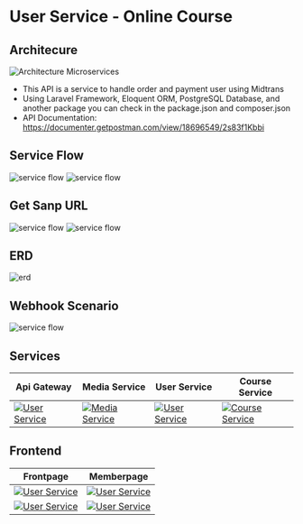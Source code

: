 # User Service - Online Course

## Architecure

![Architecture Microservices](https://res.cloudinary.com/dniq91ewn/image/upload/v1664261583/BWA%20Microservices/Group_10_oznnju.png)

- This API is a service to handle order and payment user using Midtrans
- Using Laravel Framework, Eloquent ORM, PostgreSQL Database, and another package you can check in the package.json and composer.json
- API Documentation: https://documenter.getpostman.com/view/18696549/2s83f1Kbbi

## Service Flow

<img title="service flow" alt="service flow" src="https://res.cloudinary.com/dniq91ewn/image/upload/v1664261584/BWA%20Microservices/Group_14_c1v0e7.png">

<img title="service flow" alt="service flow" src="https://res.cloudinary.com/dniq91ewn/image/upload/v1664288957/BWA%20Microservices/Group_25_wbcdv1.png">

## Get Sanp URL
<img title="service flow" alt="service flow" src="https://res.cloudinary.com/dniq91ewn/image/upload/v1664261586/BWA%20Microservices/Group_19_ww1393.png">

<img title="service flow" alt="service flow" src="https://res.cloudinary.com/dniq91ewn/image/upload/v1664261585/BWA%20Microservices/Group_17_n6jjsl.png">


## ERD

<img title="erd" alt="erd" src="https://res.cloudinary.com/dniq91ewn/image/upload/v1664261584/BWA%20Microservices/Group_12_b4frhp.png">

## Webhook Scenario
<img title="service flow" alt="service flow" src="https://res.cloudinary.com/dniq91ewn/image/upload/v1664261583/BWA%20Microservices/Group_24_pfp4ev.png">

## Services

| Api Gateway | Media Service | User Service | Course Service |
| --- | --- | --- | --- |
| [![User Service](https://res.cloudinary.com/dniq91ewn/image/upload/v1664273697/BWA%20Microservices/68747470733a2f2f696b2e696d6167656b69742e696f2f746174616e676465762f6f6e6c696e652d636f757273652f41737365745f385f62743434435147485f7a2e706e67_hasy54.webp)](https://github.com/itsmee3223/online-course-api-gateway) | [![Media Service](https://res.cloudinary.com/dniq91ewn/image/upload/v1664255875/BWA%20Microservices/Asset_4_YykdDSbga_dq1klz.webp)](https://github.com/itsmee3223/media-service-online-course) | [![User Service](https://res.cloudinary.com/dniq91ewn/image/upload/v1664255818/BWA%20Microservices/Asset_3_cn6ASO3xsi7_qqf4rz.webp)](https://github.com/itsmee3223/user-service-online-course) | [![Course Service](https://res.cloudinary.com/dniq91ewn/image/upload/v1664255894/BWA%20Microservices/Asset_2_7ZFU6kkrO_zyo2j4.webp)](https://github.com/itsmee3223/course-service-online-courese)

## Frontend
| Frontpage | Memberpage |
| --- | --- |
| [![User Service](https://res.cloudinary.com/dniq91ewn/image/upload/v1664283770/BWA%20Microservices/Rlogical-Blog-Images-thumbnail_dxonbd_1_yok05a.png)](https://microservices-bwa-frontend.vercel.app/) | [![User Service](https://res.cloudinary.com/dniq91ewn/image/upload/v1664284639/BWA%20Microservices/react-logo-png-img-react-logo-png-react-js-logo-png-transparent-png-1142x1027_1_s4jcmv.png)](https://micro-react-memberpage.vercel.app/login) | 
| [![User Service](https://res.cloudinary.com/dniq91ewn/image/upload/v1664284408/BWA%20Microservices/GitHub-Mark-modified_1_fn5dks.png)](https://github.com/itsmee3223/frontend-online-course) | [![User Service](https://res.cloudinary.com/dniq91ewn/image/upload/v1664284408/BWA%20Microservices/GitHub-Mark-modified_1_fn5dks.png)](https://github.com/itsmee3223/memberpage-online-course) |
